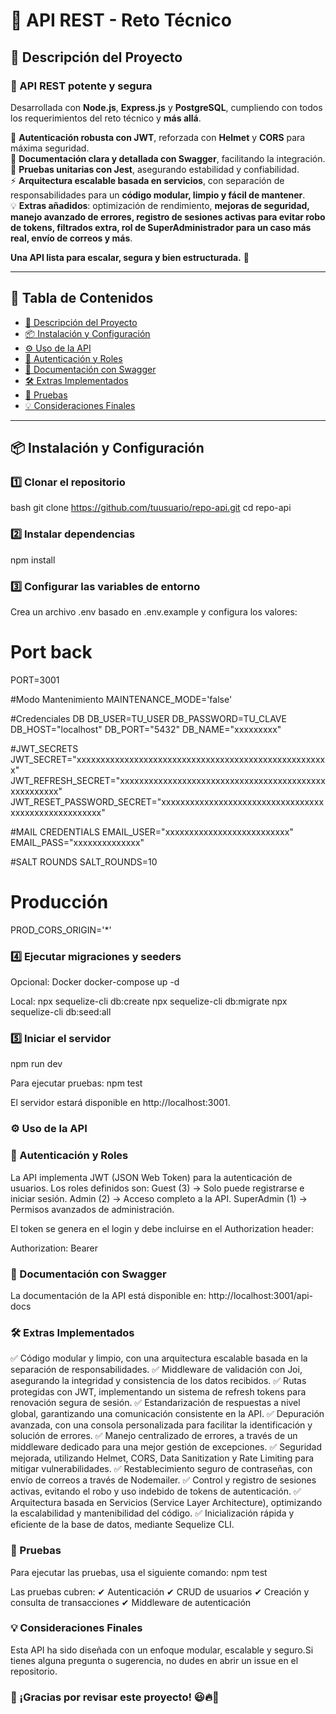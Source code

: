 # 🚀 API REST - Reto Técnico

## 📌 Descripción del Proyecto

### 🚀 API REST potente y segura  

Desarrollada con **Node.js**, **Express.js** y **PostgreSQL**, cumpliendo con todos los requerimientos del reto técnico y **más allá**.  

🔐 **Autenticación robusta con JWT**, reforzada con **Helmet** y **CORS** para máxima seguridad.  
📑 **Documentación clara y detallada con Swagger**, facilitando la integración.  
🧪 **Pruebas unitarias con Jest**, asegurando estabilidad y confiabilidad.  
⚡ **Arquitectura escalable basada en servicios**, con separación de responsabilidades para un **código modular, limpio y fácil de mantener**.  
💡 **Extras añadidos**: optimización de rendimiento, **mejoras de seguridad, manejo avanzado de errores, registro de sesiones activas para evitar robo de tokens, filtrados extra, rol de SuperAdministrador para un caso más real, envío de correos y más**.  

**Una API lista para escalar, segura y bien estructurada.** 🚀  


---

## 📖 Tabla de Contenidos

- [📌 Descripción del Proyecto](#descripcion-del-proyecto)
- [📦 Instalación y Configuración](#instalacion-y-configuracion)
- [⚙️ Uso de la API](#uso-de-la-api)
- [🔑 Autenticación y Roles](#autenticacion-y-roles)
- [📜 Documentación con Swagger](#documentacion-con-swagger)
- [🛠️ Extras Implementados](#extras-implementados)
- [🧪 Pruebas](#pruebas)
- [💡 Consideraciones Finales](#consideraciones-finales)

---


## 📦 Instalación y Configuración

### 1️⃣ **Clonar el repositorio**
bash
git clone https://github.com/tuusuario/repo-api.git
cd repo-api

### 2️⃣ Instalar dependencias

npm install

### 3️⃣ Configurar las variables de entorno

Crea un archivo .env basado en .env.example y configura los valores:

# Port back
PORT=3001

#Modo Mantenimiento
MAINTENANCE_MODE='false'

#Credenciales DB
DB_USER=TU_USER
DB_PASSWORD=TU_CLAVE
DB_HOST="localhost"
DB_PORT="5432"
DB_NAME="xxxxxxxxx"

#JWT_SECRETS
JWT_SECRET="xxxxxxxxxxxxxxxxxxxxxxxxxxxxxxxxxxxxxxxxxxxxxxxxxxxxx"
JWT_REFRESH_SECRET="xxxxxxxxxxxxxxxxxxxxxxxxxxxxxxxxxxxxxxxxxxxxxxxxxxxxx"
JWT_RESET_PASSWORD_SECRET="xxxxxxxxxxxxxxxxxxxxxxxxxxxxxxxxxxxxxxxxxxxxxxxxxxxxx"

#MAIL CREDENTIALS
EMAIL_USER="xxxxxxxxxxxxxxxxxxxxxxxxxx"
EMAIL_PASS="xxxxxxxxxxxxxx"

#SALT ROUNDS
SALT_ROUNDS=10

# Producción
PROD_CORS_ORIGIN='*'


### 4️⃣ Ejecutar migraciones y seeders
Opcional: Docker
docker-compose up -d

Local:
npx sequelize-cli db:create
npx sequelize-cli db:migrate
npx sequelize-cli db:seed:all

### 5️⃣ Iniciar el servidor
npm run dev

Para ejecutar pruebas:
npm test

El servidor estará disponible en http://localhost:3001.

### ⚙️ Uso de la API

### 🔑 Autenticación y Roles

La API implementa JWT (JSON Web Token) para la autenticación de usuarios. Los roles definidos son:
Guest (3) → Solo puede registrarse e iniciar sesión.
Admin (2) → Acceso completo a la API.
SuperAdmin (1) → Permisos avanzados de administración.

El token se genera en el login y debe incluirse en el Authorization header:

Authorization: Bearer <token>

### 📜 Documentación con Swagger

La documentación de la API está disponible en:
http://localhost:3001/api-docs

### 🛠️ Extras Implementados
✅ Código modular y limpio, con una arquitectura escalable basada en la separación de responsabilidades.
✅ Middleware de validación con Joi, asegurando la integridad y consistencia de los datos recibidos.
✅ Rutas protegidas con JWT, implementando un sistema de refresh tokens para renovación segura de sesión.
✅ Estandarización de respuestas a nivel global, garantizando una comunicación consistente en la API.
✅ Depuración avanzada, con una consola personalizada para facilitar la identificación y solución de errores.
✅ Manejo centralizado de errores, a través de un middleware dedicado para una mejor gestión de excepciones.
✅ Seguridad mejorada, utilizando Helmet, CORS, Data Sanitization y Rate Limiting para mitigar vulnerabilidades.
✅ Restablecimiento seguro de contraseñas, con envío de correos a través de Nodemailer.
✅ Control y registro de sesiones activas, evitando el robo y uso indebido de tokens de autenticación.
✅ Arquitectura basada en Servicios (Service Layer Architecture), optimizando la escalabilidad y mantenibilidad del código.
✅ Inicialización rápida y eficiente de la base de datos, mediante Sequelize CLI.

### 🧪 Pruebas
Para ejecutar las pruebas, usa el siguiente comando:
npm test

Las pruebas cubren:
✔ Autenticación
✔ CRUD de usuarios
✔ Creación y consulta de transacciones
✔ Middleware de autenticación

### 💡 Consideraciones Finales
Esta API ha sido diseñada con un enfoque modular, escalable y seguro.Si tienes alguna pregunta o sugerencia, no dudes en abrir un issue en el repositorio.

### 🚀 ¡Gracias por revisar este proyecto! 😃🔥🚀


